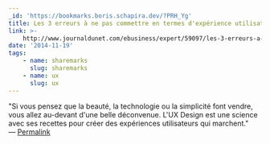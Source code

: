 ```yaml
---
_id: 'https://bookmarks.boris.schapira.dev/?PRH_Yg'
title: Les 3 erreurs à ne pas commettre en termes d'expérience utilisateur
link: >-
    http://www.journaldunet.com/ebusiness/expert/59097/les-3-erreurs-a-ne-pas-commettre-en-termes-d-experience-utilisateur.shtml
date: '2014-11-19'
tags:
    - name: sharemarks
      slug: sharemarks
    - name: ux
      slug: ux
---
```


&quot;Si vous pensez que la beauté, la technologie ou la simplicité font vendre,
vous allez au-devant d'une belle déconvenue. L'UX Design est une science avec
ses recettes pour créer des expériences utilisateurs qui marchent.&quot;
<br>&#8212;
<a href="https://bookmarks.boris.schapira.dev/?PRH_Yg" title="Permalink">Permalink</a>
